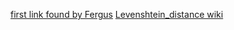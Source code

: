 [first link found by Fergus](https://www.datacamp.com/community/tutorials/fuzzy-string-python)
[Levenshtein_distance wiki](https://en.wikipedia.org/wiki/Levenshtein_distance)